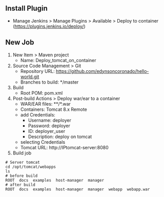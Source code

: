 ## Install Plugin
- Manage Jenkins > Manage Plugins > Available > Deploy to container (https://plugins.jenkins.io/deploy/)

## New Job
1) New Item > Maven project
	- Name: Deploy_tomcat_on_container
2) Source Code Management > Git
	- Repository URL: https://github.com/edynsoncoronado/hello-world.git
	- Branches to build: \*/master
3) Build
	- Root POM: pom.xml
4) Post-build Actions > Deploy war/ear to a container
	- WAR/EAR files: **/*.war
	- Containers: Tomcat 8.x Remote
	- add Credentials:
		- Username: deployer
		- Password: deployer
		- ID: deployer_user
		- Description: deploy on tomcat
	- selecting Credentials
	- Tomcat URL: http://IPtomcat-server:8080
5) Build job
```
# Server tomcat
cd /opt/tomcat/webapps
ls
# before build
ROOT  docs  examples  host-manager  manager
# after build
ROOT  docs  examples  host-manager  manager  webapp  webapp.war
```
